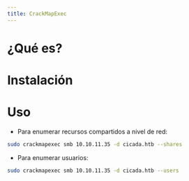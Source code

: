 ```yaml
---
title: CrackMapExec
---
```

# ¿Qué es?

# Instalación

# Uso


- Para enumerar recursos compartidos a nivel de red:
```bash
sudo crackmapexec smb 10.10.11.35 -d cicada.htb --shares
```

- Para enumerar usuarios:
```bash
sudo crackmapexec smb 10.10.11.35 -d cicada.htb --users
```